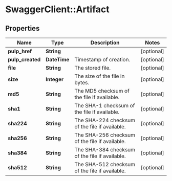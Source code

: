 # SwaggerClient::Artifact

## Properties
Name | Type | Description | Notes
------------ | ------------- | ------------- | -------------
**pulp_href** | **String** |  | [optional] 
**pulp_created** | **DateTime** | Timestamp of creation. | [optional] 
**file** | **String** | The stored file. | [optional] 
**size** | **Integer** | The size of the file in bytes. | [optional] 
**md5** | **String** | The MD5 checksum of the file if available. | [optional] 
**sha1** | **String** | The SHA-1 checksum of the file if available. | [optional] 
**sha224** | **String** | The SHA-224 checksum of the file if available. | [optional] 
**sha256** | **String** | The SHA-256 checksum of the file if available. | [optional] 
**sha384** | **String** | The SHA-384 checksum of the file if available. | [optional] 
**sha512** | **String** | The SHA-512 checksum of the file if available. | [optional] 


